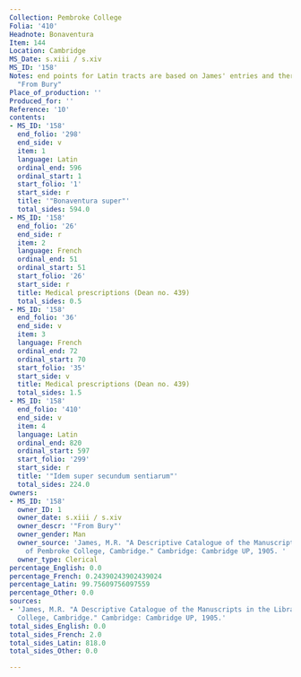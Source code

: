 ```yaml
---
Collection: Pembroke College
Folia: '410'
Headnote: Bonaventura
Item: 144
Location: Cambridge
MS_Date: s.xiii / s.xiv
MS_ID: '158'
Notes: end points for Latin tracts are based on James' entries and therefore approximate;
  "From Bury"
Place_of_production: ''
Produced_for: ''
Reference: '10'
contents:
- MS_ID: '158'
  end_folio: '298'
  end_side: v
  item: 1
  language: Latin
  ordinal_end: 596
  ordinal_start: 1
  start_folio: '1'
  start_side: r
  title: '"Bonaventura super"'
  total_sides: 594.0
- MS_ID: '158'
  end_folio: '26'
  end_side: r
  item: 2
  language: French
  ordinal_end: 51
  ordinal_start: 51
  start_folio: '26'
  start_side: r
  title: Medical prescriptions (Dean no. 439)
  total_sides: 0.5
- MS_ID: '158'
  end_folio: '36'
  end_side: v
  item: 3
  language: French
  ordinal_end: 72
  ordinal_start: 70
  start_folio: '35'
  start_side: v
  title: Medical prescriptions (Dean no. 439)
  total_sides: 1.5
- MS_ID: '158'
  end_folio: '410'
  end_side: v
  item: 4
  language: Latin
  ordinal_end: 820
  ordinal_start: 597
  start_folio: '299'
  start_side: r
  title: '"Idem super secundum sentiarum"'
  total_sides: 224.0
owners:
- MS_ID: '158'
  owner_ID: 1
  owner_date: s.xiii / s.xiv
  owner_descr: '"From Bury"'
  owner_gender: Man
  owner_source: 'James, M.R. "A Descriptive Catalogue of the Manuscripts in the Library
    of Pembroke College, Cambridge." Cambridge: Cambridge UP, 1905. '
  owner_type: Clerical
percentage_English: 0.0
percentage_French: 0.24390243902439024
percentage_Latin: 99.75609756097559
percentage_Other: 0.0
sources:
- 'James, M.R. "A Descriptive Catalogue of the Manuscripts in the Library of Pembroke
  College, Cambridge." Cambridge: Cambridge UP, 1905.'
total_sides_English: 0.0
total_sides_French: 2.0
total_sides_Latin: 818.0
total_sides_Other: 0.0

---
```

